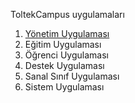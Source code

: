 ToltekCampus uygulamaları

1. [Yönetim Uygulaması](xref:manage/index)
2. Eğitim Uygulaması
3. Öğrenci Uygulaması
4. Destek Uygulaması
5. Sanal Sınıf Uygulaması
6. Sistem Uygulaması
